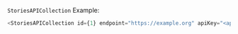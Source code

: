 `StoriesAPICollection` Example:

```js
<StoriesAPICollection id={1} endpoint="https://example.org" apiKey="<api-key-here>" urlFormatter="http://example.com/$id" page={4}/>
```
